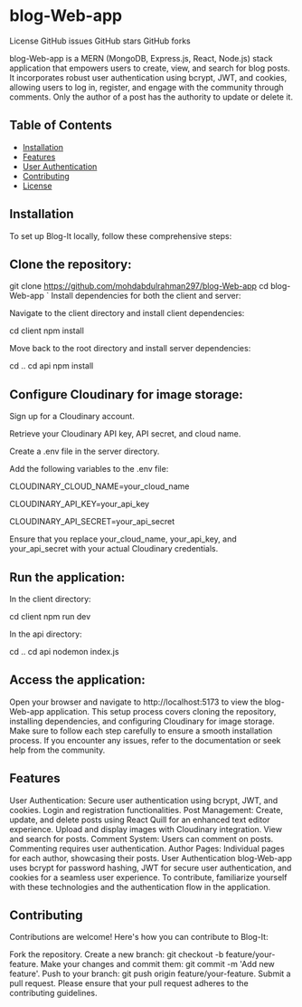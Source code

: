 # blog-Web-app
License GitHub issues GitHub stars GitHub forks

blog-Web-app is a MERN (MongoDB, Express.js, React, Node.js) stack application that empowers users to create, view, and search for blog posts. It incorporates robust user authentication using bcrypt, JWT, and cookies, allowing users to log in, register, and engage with the community through comments. Only the author of a post has the authority to update or delete it.

## Table of Contents

- [Installation](#installation)
- [Features](#features)
- [User Authentication](#user-authentication)
- [Contributing](#contributing)
- [License](#license)

## Installation
To set up Blog-It locally, follow these comprehensive steps:

## Clone the repository:

git clone https://github.com/mohdabdulrahman297/blog-Web-app
cd blog-Web-app `
Install dependencies for both the client and server:

Navigate to the client directory and install client dependencies:

cd client npm install

Move back to the root directory and install server dependencies:

cd .. cd api npm install

## Configure Cloudinary for image storage:

Sign up for a Cloudinary account.

Retrieve your Cloudinary API key, API secret, and cloud name.

Create a .env file in the server directory.

Add the following variables to the .env file:

CLOUDINARY_CLOUD_NAME=your_cloud_name

CLOUDINARY_API_KEY=your_api_key

CLOUDINARY_API_SECRET=your_api_secret

Ensure that you replace your_cloud_name, your_api_key, and your_api_secret with your actual Cloudinary credentials.

## Run the application:

In the client directory:

cd client npm run dev

In the api directory:

cd .. cd api nodemon index.js

## Access the application:

Open your browser and navigate to http://localhost:5173 to view the blog-Web-app application.
This setup process covers cloning the repository, installing dependencies, and configuring Cloudinary for image storage. Make sure to follow each step carefully to ensure a smooth installation process. If you encounter any issues, refer to the documentation or seek help from the community.

## Features
User Authentication:
Secure user authentication using bcrypt, JWT, and cookies.
Login and registration functionalities.
Post Management:
Create, update, and delete posts using React Quill for an enhanced text editor experience.
Upload and display images with Cloudinary integration.
View and search for posts.
Comment System:
Users can comment on posts.
Commenting requires user authentication.
Author Pages:
Individual pages for each author, showcasing their posts.
User Authentication
blog-Web-app uses bcrypt for password hashing, JWT for secure user authentication, and cookies for a seamless user experience. To contribute, familiarize yourself with these technologies and the authentication flow in the application.

## Contributing
Contributions are welcome! Here's how you can contribute to Blog-It:

Fork the repository.
Create a new branch: git checkout -b feature/your-feature.
Make your changes and commit them: git commit -m 'Add new feature'.
Push to your branch: git push origin feature/your-feature.
Submit a pull request.
Please ensure that your pull request adheres to the contributing guidelines.
